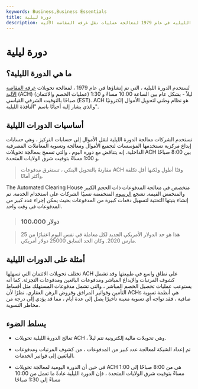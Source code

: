 ```yaml
---
keywords: Business,Business Essentials
title: دورة ليلية
description: تم إنشاء الدورات الليلية في عام 1979 لمعالجة عمليات نقل غرفة المقاصة الآلية (ACH) ليلاً ، والتي تتم عادةً بين الساعة 10:00 مساءً والساعة 1:30 صباحًا بتوقيت شرق الولايات المتحدة.
---
```


# دورة ليلية
## ما هي الدورة الليلية؟

تُستخدم الدورة الليلية ، التي تم إنشاؤها في عام 1979 ، لمعالجة تحويلات [غرفة المقاصة الآلية](/ach) (ACH) (عمليات الخصم والائتمان) ليلاً - بشكل عام بين الساعة 10:00 مساءً و 1:30 صباحًا بالتوقيت الشرقي القياسي (EST). ACH هو نظام وطني لتحويل الأموال إلكترونيًا والذي يشار إليه أحيانًا باسم "النافذة الليلية".

## أساسيات الدورات الليلية

تستخدم الشركات معالجة الدورة الليلية لنقل الأموال إلى حسابات التركيز ، وهي حسابات إيداع مركزية تستخدمها المؤسسات لتجميع الأموال ومعالجة وتسوية المعاملات المصرفية الداخلية. إنه يتناقض مع دورة اليوم ، والتي تسمح بمعالجة تحويلات ACH بين 8:00 صباحًا و 1:00 مساءً بتوقيت شرق الولايات المتحدة.

> مقارنةً بالتحويل البنكي ، تستغرق مدفوعات ACH وقتًا أطول ولكنها أقل تكلفة وأكثر أمانًا.

>

The Automated Clearing House متخصص في معالجة المدفوعات ذات الحجم الكبير والمنخفض القيمة. تشجع [الرسوم](/fee) المنخفضة نسبيًا الشركات على استخدام الخدمة. تم إنشاء بنيتها التحتية لتسهيل دفعات كبيرة من المدفوعات بحيث يمكن إجراء عدد كبير من المدفوعات في وقت واحد.

> ### 100،000 دولار

> هذا هو حد الدولار الأمريكي الجديد لكل معاملة في نفس اليوم اعتبارًا من 25 مارس 2020. وكان الحد السابق 25000 دولار أمريكي.

>

## أمثلة على الدورات الليلية

تختلف تحويلات الائتمان التي تسهلها ACH على نطاق واسع في طبيعتها وقد تشمل كشوف المرتبات والإيداع المباشر ومدفوعات البائعين ومدفوعات التجزئة. كما أنه يستوعب عمليات تحصيل الخصم المباشر ، والتي تشمل مدفوعات المستهلك مثل أقساط التأمين وفواتير المرافق وقروض الرهن العقاري. نظرًا لأن ACHs هي أنظمة تسوية صافية ، فقد تواجه أي تسوية معينة تأخيرًا يصل إلى عدة أيام ، مما قد يؤدي إلى درجة من مخاطر التسوية.

## يسلط الضوء

- تعالج الدورة الليلية تحويلات ACH ، وهي تحويلات مالية إلكترونية تتم ليلاً.

- تم إعداد الشبكة لمعالجة عدد كبير من المدفوعات ، من كشوف المرتبات ومدفوعات البائعين إلى فواتير الخدمات.

- في حين أن الدورة اليومية لمعالجة تحويلات ACH هي من 8:00 صباحًا إلى 1:00 مساءً بتوقيت شرق الولايات المتحدة ، فإن الدورة الليلية عادةً ما تعمل من 10:00 مساءً إلى 1:30 صباحًا

